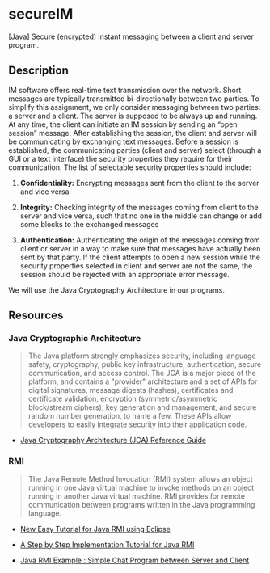 # secureIM
[Java] Secure (encrypted) instant messaging between a client and server program.

## Description
IM software offers real-time text transmission over the network. Short messages are typically
transmitted bi-directionally between two parties. To simplify this assignment, we only consider
messaging between two parties: a server and a client. The server is supposed to be always up
and running. At any time, the client can initiate an IM session by sending an “open session”
message. After establishing the session, the client and server will be communicating by
exchanging text messages.
Before a session is established, the communicating parties (client and server) select (through a
GUI or a text interface) the security properties they require for their communication. The list of
selectable security properties should include:

1. **Confidentiality:** Encrypting messages sent from the client to the server and vice versa

2. **Integrity:** Checking integrity of the messages coming from client to the server and vice versa, such that no one in the middle can change or add some blocks to the exchanged messages

3. **Authentication:** Authenticating the origin of the messages coming from client or server in a way to make sure that messages have actually been sent by that party. If the client attempts to open a new session while the security properties selected in client and server are not the same, the session should be rejected with an appropriate error message.

We will use the Java Cryptography Architecture in our programs.

## Resources

### Java Cryptographic Architecture
> The Java platform strongly emphasizes security, including language safety, cryptography, public key infrastructure, authentication, secure communication, and access control.  The JCA is a major piece of the platform, and contains a "provider" architecture and a set of APIs for digital signatures, message digests (hashes), certificates and certificate validation, encryption (symmetric/asymmetric block/stream ciphers), key generation and management, and secure random number generation, to name a few. These APIs allow developers to easily integrate security into their application code.

* [Java Cryptography Architecture (JCA) Reference Guide](http://docs.oracle.com/javase/8/docs/technotes/guides/security/crypto/CryptoSpec.html)

### RMI
> The Java Remote Method Invocation (RMI) system allows an object running in one Java virtual machine to invoke methods on an object running in another Java virtual machine. RMI provides for remote communication between programs written in the Java programming language.

* [New Easy Tutorial for Java RMI using Eclipse](http://www.ejbtutorial.com/java-rmi/new-easy-tutorial-for-java-rmi-using-eclipse)

* [A Step by Step Implementation Tutorial for Java RMI](http://www.ejbtutorial.com/java-rmi/a-step-by-step-implementation-tutorial-for-java-rmi)

* [Java RMI Example : Simple Chat Program between Server and Client](http://www.ejbtutorial.com/java-rmi/java-rmi-example-simple-chat-program-between-server-and-client)
